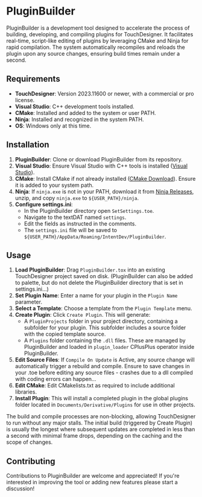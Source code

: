 # PluginBuilder

PluginBuilder is a development tool designed to accelerate the process of building, developing, and compiling plugins for TouchDesigner. It facilitates real-time, script-like editing of plugins by leveraging CMake and Ninja for rapid compilation. The system automatically recompiles and reloads the plugin upon any source changes, ensuring build times remain under a second.

## Requirements

- **TouchDesigner**: Version 2023.11600 or newer, with a commercial or pro license.
- **Visual Studio**: C++ development tools installed.
- **CMake**: Installed and added to the system or user PATH.
- **Ninja**: Installed and recognized in the system PATH.
- **OS**: Windows only at this time.

## Installation

1. **PluginBuilder**:
   Clone or download PluginBuilder from its repository.
2. **Visual Studio**:
   Ensure Visual Studio with C++ tools is installed ([Visual Studio](https://visualstudio.microsoft.com)).
3. **CMake**:
   Install CMake if not already installed ([CMake Download](https://cmake.org/download)). Ensure it is added to your system path.
4. **Ninja**:
   If `ninja.exe` is not in your PATH, download it from [Ninja Releases](https://github.com/ninja-build/ninja/releases/tag/v1.12.0), unzip, and copy `ninja.exe` to `${USER_PATH}/ninja`.
5. **Configure settings.ini**:
   - In the PluginBuilder directory open `SetSettings.toe`.
   - Navigate to the textDAT named `settings`.
   - Edit the fields as instructed in the comments.
   - The `settings.ini` file will be saved to `${USER_PATH}/AppData/Roaming/IntentDev/PluginBuilder`.

## Usage

1. **Load PluginBuilder**:
   Drag `PluginBuilder.tox` into an existing TouchDesigner project saved on disk. (PluginBuilder can also be added to palette, but do not delete the PluginBuilder directory that is set in settings.ini...)
2. **Set Plugin Name**:
   Enter a name for your plugin in the `Plugin Name` parameter.
3. **Select a Template**:
   Choose a template from the `Plugin Template` menu.
4. **Create Plugin**:
   Click `Create Plugin`. This will generate:
   - A `PluginProjects` folder in your project directory, containing a subfolder for your plugin. This subfolder includes a source folder with the copied template source.
   - A `Plugins` folder containing the `.dll` files. These are managed by PluginBuilder and loaded in `plugin_loader` CPlusPlus operator inside PluginBuilder.
5. **Edit Source Files**:
   If `Compile On Update` is Active, any source change will automatically trigger a rebuild and compile. Ensure to save changes in your .toe before editing any source files - crashes due to a dll compiled with coding errors can happen...
7. **Edit CMake**:
   Edit CMakelists.txt as required to include additional libraries.
8. **Install Plugin**:
   This will install a completed plugin in the global plugins folder located in `Documents/Derivative/Plugins` for use in other projects.

The build and compile processes are non-blocking, allowing TouchDesigner to run without any major stalls. The initial build (triggered by Create Plugin) is usually the longest where subsequent updates are completed in less than a second with minimal frame drops, depending on the caching and the scope of changes.

## Contributing

Contributions to PluginBuilder are welcome and appreciated! If you're interested in improving the tool or adding new features please start a discussion!
